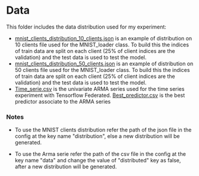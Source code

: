 # Data

This folder includes the data distribution used for my experiment:
* [mnist_clients_distribution_10_clients.json](/data/mnist_clients_distribution_10_clients.json) is an example of distribution on 10 clients file used for the MNIST_loader class. To build this the indices of train data are split on each client (25% of client indices are the validation) and the test data is used to test the model.
* [mnist_clients_distribution_50_clients.json](/data/mnist_clients_distribution_10_clients.json) is an example of distribution on 50 clients file used for the MNIST_loader class. To build this the indices of train data are split on each client (25% of client indices are the validation) and the test data is used to test the model.
* [Time_serie.csv](/data/Time_serie.csv) is the univariate ARMA series used for the time series experiment with Tensorflow Federated. [Best_predictor.csv](/data/Best_predictor.csv) is the best predictor associate to the ARMA series

### Notes

* To use the MNIST clients distribution refer the path of the json file in the config at the key name "distribution", else a new distribution will be generated.

* To use the Arma serie refer the path of the csv file in the config at the key name "data" and change the value of "distributed" key as false, after a new distribution will be generated.